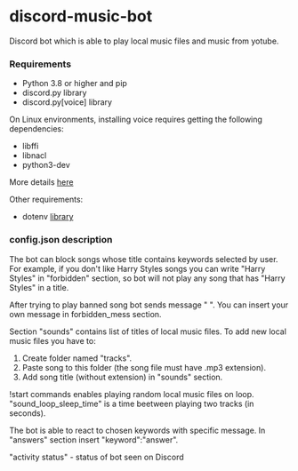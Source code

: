 # discord-music-bot
Discord bot which is able to play local music files and music from yotube.

### Requirements
- Python 3.8 or higher and pip
- discord.py library
- discord.py[voice] library

On Linux environments, installing voice requires getting the following dependencies:
- libffi
- libnacl
- python3-dev

More details [here](https://discordpy.readthedocs.io/en/stable/intro.html)

Other requirements:
- dotenv [library](https://pypi.org/project/python-dotenv/)

### config.json description
The bot can block songs whose title contains keywords selected by user. For example, if you don't like Harry Styles songs you can write "Harry Styles" in "forbidden" section, so bot will not play any song that has "Harry Styles" in a title.

After trying to play banned song bot sends message "<forbidden keyword> <message>". You can insert your own message in forbidden_mess section.

Section "sounds" contains list of titles of local music files. To add new local music files you have to:
1. Create folder named "tracks".
2. Paste song to this folder (the song file must have .mp3 extension).
3. Add song title (without extension) in "sounds" section.

!start commands enables playing random local music files on loop. "sound_loop_sleep_time" is a time beetween playing two tracks (in seconds).

The bot is able to react to chosen keywords with specific message. In "answers" section insert "keyword":"answer".

"activity status" - status of bot seen on Discord



